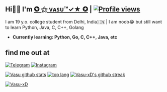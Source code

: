 ## Hi👋🏻 I'm [✪ ⚝ ᴠᴀꜱᴜ™✓★ ✪](https://GitHub.com/VasuxD) | [![Profile views](https://gpvc.arturio.dev/VasuxD)](https://github.com/Vasu-xD)
I am 19 y.o. college student from Delhi, India🇮🇳 |
I am noob😂 but still want to learn Python, Java, C, C++, Golang

- **Currently learning: Python, Go, C, C++, Java, etc**

## find me out at
[![Telegram](https://img.shields.io/badge/telegram-1b77FF.svg?style=for-the-badge&logo=telegram)](https://t.me/VasuxD) [![Instagram](https://img.shields.io/badge/Instagram-1b77FF.svg?style=for-the-badge&logo=Instagram)](https://Instagram/VasuxD)


[![Vasu github stats](https://github-readme-stats.vercel.app/api?username=Vasu-xD&show_icons=true&theme=cobalt&count_private=true)](https://github.com/Vasu-xD)
[![top lang](https://github-readme-stats.vercel.app/api/top-langs?username=Vasu-xD&show_icons=true&theme=tokyonight&layout=compact)](https://github.com/Vasu-xD)
[![Vasu-xD's github streak](https://github-readme-streak-stats.herokuapp.com/?user=Vasu-xD&theme=cobalt)](https://github.com/Vasu-xD/github-readme-streak-stats)

<p align="left"> <a href="https://github.com/Vasu-xD"><img src="https://github-profile-trophy.vercel.app/?username=Vasu-xD&theme=juicyfresh&no-bg=true&no-frame=true&column=4&" alt="Vasu-xD" /></a> </p>

